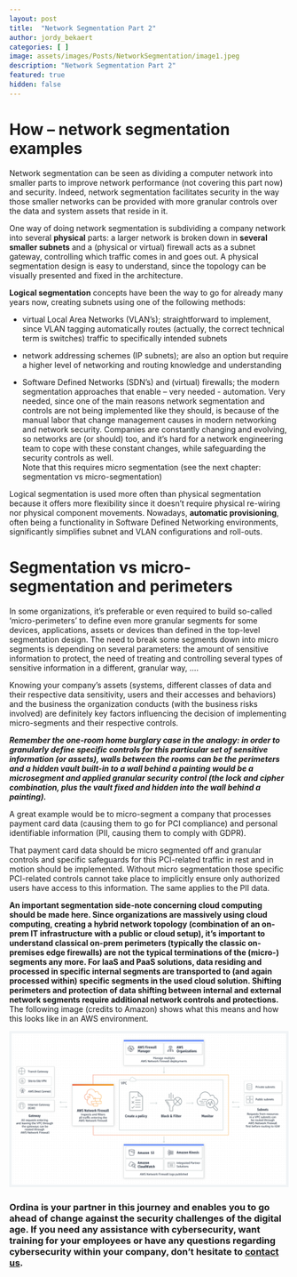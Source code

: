 ```yaml
---
layout: post
title:  "Network Segmentation Part 2"
author: jordy_bekaert
categories: [ ]
image: assets/images/Posts/NetworkSegmentation/image1.jpeg
description: "Network Segmentation Part 2"
featured: true
hidden: false
---
```


How – network segmentation examples
===================================

Network segmentation can be seen as dividing a computer network into smaller parts to improve network performance (not covering this part now) and security. Indeed, network segmentation facilitates security in the way those smaller networks can be provided with more granular controls over the data and system assets that reside in it.

One way of doing network segmentation is subdividing a company network into several **physical** parts: a larger network is broken down in **several smaller subnets** and a (physical or virtual) firewall acts as a subnet gateway, controlling which traffic comes in and goes out. A physical segmentation design is easy to understand, since the topology can be visually presented and fixed in the architecture.

**Logical segmentation** concepts have been the way to go for already many years now, creating subnets using one of the following methods:

-   virtual Local Area Networks (VLAN’s); straightforward to implement, since VLAN tagging automatically routes (actually, the correct technical term is switches) traffic to specifically intended subnets

-   network addressing schemes (IP subnets); are also an option but require a higher level of networking and routing knowledge and understanding

-   Software Defined Networks (SDN’s) and (virtual) firewalls; the modern segmentation approaches that enable – very needed - automation. Very needed, since one of the main reasons network segmentation and controls are not being implemented like they should, is because of the manual labor that change management causes in modern networking and network security. Companies are constantly changing and evolving, so networks are (or should) too, and it’s hard for a network engineering team to cope with these constant changes, while safeguarding the security controls as well.  
    Note that this requires micro segmentation (see the next chapter: segmentation vs micro-segmentation)

Logical segmentation is used more often than physical segmentation because it offers more flexibility since it doesn’t require physical re-wiring nor physical component movements. Nowadays, **automatic provisioning**, often being a functionality in Software Defined Networking environments, significantly simplifies subnet and VLAN configurations and roll-outs.

Segmentation vs micro-segmentation and perimeters 
=================================================

In some organizations, it’s preferable or even required to build so-called ‘micro-perimeters’ to define even more granular segments for some devices, applications, assets or devices than defined in the top-level segmentation design. The need to break some segments down into micro segments is depending on several parameters: the amount of sensitive information to protect, the need of treating and controlling several types of sensitive information in a different, granular way, ….

Knowing your company’s assets (systems, different classes of data and their respective data sensitivity, users and their accesses and behaviors) and the business the organization conducts (with the business risks involved) are definitely key factors influencing the decision of implementing micro-segments and their respective controls.

***Remember the one-room home burglary case in the analogy: in order to granularly define specific controls for this particular set of sensitive information (or assets), walls between the rooms can be the perimeters and a hidden vault built-in to a wall behind a painting would be a microsegment and applied granular security control (the lock and cipher combination, plus the vault fixed and hidden into the wall behind a painting).***

A great example would be to micro-segment a company that processes payment card data (causing them to go for PCI compliance) and personal identifiable information (PII, causing them to comply with GDPR).

That payment card data should be micro segmented off and granular controls and specific safeguards for this PCI-related traffic in rest and in motion should be implemented. Without micro segmentation those specific PCI-related controls cannot take place to implicitly ensure only authorized users have access to this information. The same applies to the PII data.

**An important segmentation side-note concerning cloud computing should be made here. Since organizations are massively using cloud computing, creating a hybrid network topology (combination of an on-prem IT infrastructure with a public or cloud setup), it’s important to understand classical on-prem perimeters (typically the classic on-premises edge firewalls) are not the typical terminations of the (micro-) segments any more. For IaaS and PaaS solutions, data residing and processed in specific internal segments are transported to (and again processed within) specific segments in the used cloud solution. Shifting perimeters and protection of data shifting between internal and external network segments require additional network controls and protections.** The following image (credits to Amazon) shows what this means and how this looks like in an AWS environment.

<img src="../assets/images/Posts/NetworkSegmentation/image6.png" alt="product-page-diagram_AWS-Network-Firewall_How-it-Works-3" />

### Ordina is your partner in this journey and enables you to go ahead of change against the security challenges of the digital age. If you need any assistance with cybersecurity, want training for your employees or have any questions regarding cybersecurity within your company, don’t hesitate to [contact us](https://www.ordina.be/diensten/security-and-privacy/).